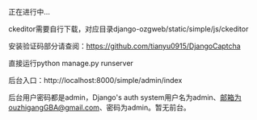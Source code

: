 ﻿正在进行中...


ckeditor需要自行下载，对应目录django-ozgweb/static/simple/js/ckeditor


安装验证码部分请查阅：https://github.com/tianyu0915/DjangoCaptcha


直接运行python manage.py runserver


后台入口：http://localhost:8000/simple/admin/index


后台用户密码都是admin，Django's auth system用户名为admin、邮箱为ouzhigangGBA@gmail.com、密码为admin。暂无前台。
